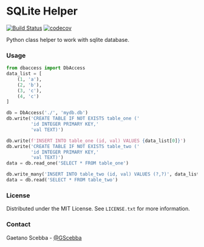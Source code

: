 # SQLite Helper

[![Build Status](https://app.travis-ci.com/gscebba/dbaccess.svg?branch=main)](https://app.travis-ci.com/gscebba/dbaccess)
[![codecov](https://codecov.io/gh/gscebba/dbaccess/branch/main/graph/badge.svg?token=5EMF22QP2U)](https://codecov.io/gh/gscebba/dbaccess)

Python class helper to work with sqlite database.


### Usage
```python
from dbaccess import DbAccess
data_list = [
    (1, 'a'),
    (2, 'b'),
    (3, 'c'),
    (4, 'c')
]

db = DbAccess('./', 'mydb.db')
db.write('CREATE TABLE IF NOT EXISTS table_one ('
         'id INTEGER PRIMARY KEY,'
         'val TEXT)')

db.write(f'INSERT INTO table_one (id, val) VALUES {data_list[0]}')
db.write('CREATE TABLE IF NOT EXISTS table_two ('
         'id INTEGER PRIMARY KEY,'
         'val TEXT)')
data = db.read_one('SELECT * FROM table_one')

db.write_many('INSERT INTO table_two (id, val) VALUES (?,?)', data_list)
data = db.read('SELECT * FROM table_two')
```

### License
Distributed under the MIT License. See `LICENSE.txt` for more information.

### Contact
Gaetano Scebba - [@GScebba](https://twitter.com/GScebba)




